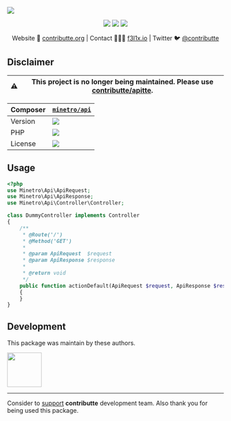 ![](https://heatbadger.now.sh/github/readme/contributte/microapi/?deprecated=1)

<p align=center>
    <a href="https://bit.ly/ctteg"><img src="https://badgen.net/badge/support/gitter/cyan"></a>
    <a href="https://bit.ly/cttfo"><img src="https://badgen.net/badge/support/forum/yellow"></a>
    <a href="https://contributte.org/partners.html"><img src="https://badgen.net/badge/sponsor/donations/F96854"></a>
</p>

<p align=center>
    Website 🚀 <a href="https://contributte.org">contributte.org</a> | Contact 👨🏻‍💻 <a href="https://f3l1x.io">f3l1x.io</a> | Twitter 🐦 <a href="https://twitter.com/contributte">@contributte</a>
</p>

## Disclaimer

| :warning: | This project is no longer being maintained. Please use [contributte/apitte](https://github.com/contributte/apitte).
|---|---|

| Composer | [`minetro/api`](https://packagist.org/minetro/api) |
|---| --- |
| Version | ![](https://badgen.net/packagist/v/minetro/api) |
| PHP | ![](https://badgen.net/packagist/php/minetro/api) |
| License | ![](https://badgen.net/github/license/minetro/api) |

## Usage

```php
<?php
use Minetro\Api\ApiRequest;
use Minetro\Api\ApiResponse;
use Minetro\Api\Controller\Controller;

class DummyController implements Controller
{
	/**
	 * @Route('/')
	 * @Method('GET')
	 *
	 * @param ApiRequest  $request
	 * @param ApiResponse $response
	 *
	 * @return void
	 */
	public function actionDefault(ApiRequest $request, ApiResponse $response)
	{
	}
}
```

## Development

This package was maintain by these authors.

<a href="https://github.com/f3l1x">
  <img width="80" height="80" src="https://avatars2.githubusercontent.com/u/538058?v=3&s=80">
</a>

-----

Consider to [support](https://contributte.org/partners.html) **contributte** development team.
Also thank you for being used this package.

